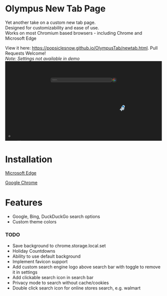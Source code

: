 # Olympus New Tab Page

Yet another take on a custom new tab page.  
Designed for customizability and ease of use.  
Works on most Chromium based browsers - including Chrome and Microsoft Edge

View it here: https://popsiclesnow.github.io/OlympusTab/newtab.html.
Pull Requests Welcome!  
*Note: Settings not available in demo*  
![screenshot of tab page](tab.png)

# Installation
[Microsoft Edge](https://docs.microsoft.com/en-us/microsoft-edge/extensions/guides/adding-and-removing-extensions#adding-an-extension)

[Google Chrome](https://support.google.com/chrome/a/answer/2714278)

# Features
 - Google, Bing, DuckDuckGo search options
 - Custom theme colors

### TODO
 - Save background to chrome.storage.local.set
 - Holiday Countdowns
 - Ability to use default background
 - Implement favicon support
 - Add custom search engine logo above search bar with toggle to remove it in settings
 - Add clickable search icon in search bar
 - Privacy mode to search without cache/cookies
 - Double click search icon for online stores search, e.g. walmart
